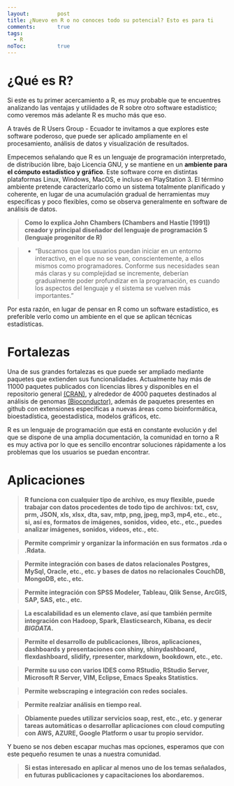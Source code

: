 ```yaml
---
layout: 		post
title: ¿Nuevo en R o no conoces todo su potencial? Esto es para ti
comments:		true
tags: 
  - R
noToc:			true
---
```


¿Qué es R?
===================
Si este es tu primer acercamiento a R, es muy probable que te encuentres analizando las ventajas y utilidades de R sobre otro software estadístico; como veremos más adelante R es mucho más que eso. 

A través de R Users Group - Ecuador te invitamos a que explores este software poderoso, que puede ser aplicado ampliamente en el procesamiento, análisis de datos y visualización de resultados.

Empecemos señalando que R es un lenguaje de programación interpretado, de distribución libre, bajo Licencia GNU, y se mantiene en un **ambiente para el cómputo estadístico y gráfico**. Este software corre en distintas plataformas Linux, Windows, MacOS, e incluso en PlayStation 3. El término ambiente pretende caracterizarlo como un sistema totalmente planificado y coherente, en lugar de una acumulación gradual de herramientas muy específicas y poco flexibles, como se observa generalmente en software de análisis de datos.

> **Como lo explica John Chambers (Chambers and Hastie [1991]) creador y principal diseñador del lenguaje de programación S (lenguaje progenitor de R)**

> - “Buscamos que los usuarios puedan iniciar en un entorno interactivo, en el que no se vean, conscientemente, a ellos mismos como programadores.
Conforme sus necesidades sean más claras y su complejidad se incremente, deberían gradualmente poder profundizar en la programación, es cuando los aspectos del lenguaje y el sistema se vuelven más importantes.”

Por esta razón, en lugar de pensar en R como un software estadístico, es preferible verlo como un ambiente en el que se aplican técnicas estadísticas. 

Fortalezas
===================
Una de sus grandes fortalezas es que puede ser ampliado mediante paquetes que extienden sus funcionalidades. Actualmente hay más de 11000 paquetes publicados con licencias libres y disponibles en el repositorio general [(CRAN)](https://cloud.r-project.org/), y alrededor de 4000 paquetes destinados al análisis de genomas [(Bioconductor)](https://bioconductor.org/packages/3.5/BiocViews.html#___Software), además de paquetes presentes en github con extensiones específicas a nuevas áreas como bioinformática, bioestadística, geoestadística, modelos gráficos, etc.

R es un lenguaje de programación que está en constante evolución y del que se dispone de una amplia documentación, la comunidad en torno a R es muy activa por lo que es sencillo encontrar soluciones rápidamente a los problemas que los usuarios se puedan encontrar.

Aplicaciones
===================

> **R funciona con cualquier tipo de archivo, es muy flexible, puede trabajar con datos procedentes de todo tipo de archivos: txt, csv, prm, JSON, xls, xlsx, dta, sav, mtp, png, jpeg, mp3, mp4, etc., etc., si, así es, formatos de imágenes, sonidos, video, etc., etc., puedes analizar imágenes, sonidos, videos, etc., etc.**

> **Permite comprimir y organizar la información en sus formatos .rda o .Rdata.**

> **Permite integración con bases de datos relacionales Postgres, MySql,  Oracle, etc., etc. y bases de datos no relacionales CouchDB, MongoDB, etc., etc.**

> **Permite integración con SPSS Modeler, Tableau, Qlik Sense, ArcGIS, SAP, SAS, etc., etc.**

> **La escalabilidad es un elemento clave, así que también permite integración con Hadoop, Spark, Elasticsearch, Kibana, es decir *BIGDATA*.**

> **Permite el desarrollo de publicaciones, libros, aplicaciones, dashboards y presentaciones con shiny, shinydashboard, flexdashboard, slidify, rpresenter, markdown, bookdown, etc., etc.**

> **Permite su uso con varios IDES como RStudio, RStudio Server, Microsoft R Server, VIM, Eclipse, Emacs Speaks Statistics.**

> **Permite webscraping e integración con redes sociales.**

> **Permite realziar análisis en tiempo real.**

> **Obiamente puedes utilizar servicios soap, rest, etc., etc. y generar tareas automáticas o desarrollar aplicaciones con cloud computing con AWS, AZURE, Google Platform o usar tu propio servidor.**

Y bueno se nos deben escapar muchas mas opciones, esperamos que con este pequeño resumen te unas a nuestra comunidad.

> **Si estas interesado en aplicar al menos uno de los temas señalados, en futuras publicaciones y capacitaciones los abordaremos.**
